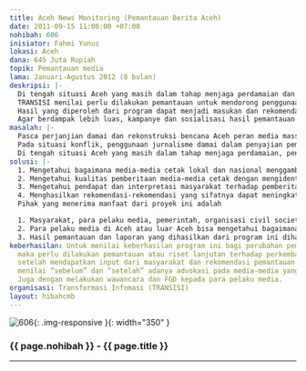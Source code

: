 ```yaml
---
title: Aceh News Monitoring (Pemantauan Berita Aceh)
date: 2011-09-15 11:08:00 +07:00
nohibah: 606
inisiator: Fahmi Yunus
lokasi: Aceh
dana: 645 Juta Rupiah
topik: Pemantauan media
lama: Januari-Agustus 2012 (8 bulan)
deskripsi: |-
  Di tengah situasi Aceh yang masih dalam tahap menjaga perdamaian dan rekonstruksi pasca bencana, penggunaan jurnalisme damai dan bencana seharusnya menjadi pilihan bagi pelaku media dalam memberitakan persoalan-persoalan pasca-konflik dan bencana. Namun ada dugaan yang berkembang bahwa jurnalisme ini belum dimanfaatkan secara maksimal oleh para jurnalis karena berbagai faktor, seperti adanya tekanan dari pihak-pihak yang pernah berkonflik maupun kepentingan bisnis media yang menganggap sebelah mata akan hal ini.
  TRANSISI menilai perlu dilakukan pemantauan untuk mendorong penggunaan jurnalisme damai dan bencana serta meningkatkan kualitas pemberitaan media-media cetak. Langkah awalnya adalah dengan melakukan riset media dalam konteks penggunaan kaidah jurnalisme yang baik dan standar.
  Hasil yang diperoleh dari program dapat menjadi masukan dan rekomendasi bagi media massa, serta menjadi bahan untuk menjaga konsistensi pemberitaan terhadap isu-isu tersebut.
  Agar berdampak lebih luas, kampanye dan sosialisasi hasil pemantauan media ini akan disosialisasikan melalui seminar/ diskusi publik, website dan jejaring sosial (facebook, twitter)
masalah: |-
  Pasca perjanjian damai dan rekonstruksi bencana Aceh peran media massa sebagai sumber informasi masyarakat memiliki peran strategis. Di satu sisi, media massa dengan kekuatan pemberitaannya dalam membentuk opini dan persepsi publik merupakan instrumen penting dalam memperkuat perdamaian dan upaya mengurangi risiko bencana di Aceh. Sementara, kekuatan pemberitaan media juga bisa menghasilkan dan/atau memperparah sebuah konflik dan bencana. Contoh di masa masa pemberlakukan darurat militer di Aceh, media massa dikritik karena penyajian pemberitaan tentang konflik Aceh yang tidak mengacu kepada jurnalisme damai.
  Pada situasi konflik, penggunaan jurnalisme damai dalam penyajian pemberitaan menjadi penting karena model jurnalisme ini mampu memberi kontribusi positif terhadap proses penyelesaian konflik. Sementara jurnalisme bencana mencoba untuk menawarkan suatu konsep mengurangi potensi bencana yang akan terjadi serta mengurangi tingkat korban jiwa dan harta-benda.
  Di tengah situasi Aceh yang masih dalam tahap menjaga perdamaian, penggunaan jurnalisme damai seharusnya menjadi pilihan bagi pelaku media dalam memberitakan persoalan-persoalan pascakonflik.
solusi: |-
  1. Mengetahui bagaimana media-media cetak lokal dan nasional menggambarkan perdamaian di Aceh dalam konteks jurnalisme damai serta bagaimana pemberitaan tentang bencana diberitakan. Kegiatan ini akan memantau pemberitaan media cetak dengan menggunakan metode analisis berita.
  2. Mengetahui kualitas pemberitaan media-media cetak dengan mengidentifikasi kelemahan-kelemahan dan faktor-faktor penyebab kelemahan-kelemahan yang dimiliki oleh media-media cetak tersebut. Selain melakukan analisis terhadap isi media, perlu juga melakukan diskusi dengan para jurnalis dan para pelakunya.
  3. Mengetahui pendapat dan interpretasi masyarakat terhadap pemberitaan-pemberitaan yang dihasilkan oleh media-media cetak. Hasil riset akan diseminarkan dan disosialisasikan melalui website TRANSISI, facebook dan jejaring sosial lainnya.
  4. Menghasilkan rekomendasi-rekomendasi yang sifatnya dapat meningkatkan kualitas pemberitaan media terhadap proses perdamaian Aceh kepada para pelaku media dan stakeholders. Misalnya melalui pers rilis, ataupun iklan layanan masyarakat pada media-media dipantau.
  Pihak yang menerima manfaat dari proyek ini adalah

  1. Masyarakat, para pelaku media, pemerintah, organisasi civil society, swasta di Aceh karena mengetahui kualitas, kelemahan-kelemahan media tersebut serta penyebab kelemahan-kelemahan tersebut.
  2. Para pelaku media di Aceh atau luar Aceh bisa mengetahui bagaimana pendapat dan interpretasi masyarakat mengenai pemberitaan isu-isu pemberitaan yang dihasilkan dari media-media tersebut.
  3. Hasil pemantauan dan laporan yang dihasilkan dari program ini diharapkan bisa menjadi alat kontrol bagi media-media cetak yang saat ini memberitakan isu-isu pasca-konflik dan bencana Aceh.
keberhasilan: Untuk menilai keberhasilan program ini bagi perubahan pemberitaan media,
  maka perlu dilakukan pemantauan atau riset lanjutan terhadap perkembangan pemberitaan
  setelah mendapatkan input dari masyarakat dan rekomendasi pemantauan ini. Jadi dengan
  menilai “sebelum” dan “setelah” adanya advokasi pada media-media yang dipantau.
  Juga dengan melakukan wawancara dan FGD kepada para pelaku media.
organisasi: Transformasi Infomasi (TRANSISI)
layout: hibahcmb
---
```


![606](/static/img/hibahcmb/606.png){: .img-responsive }{: width="350" }

### {{ page.nohibah }} - {{ page.title }}

---
